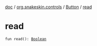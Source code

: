 [doc](../../index.md) / [org.snakeskin.controls](../index.md) / [Button](index.md) / [read](./read.md)

# read

`fun read(): `[`Boolean`](https://kotlinlang.org/api/latest/jvm/stdlib/kotlin/-boolean/index.html)